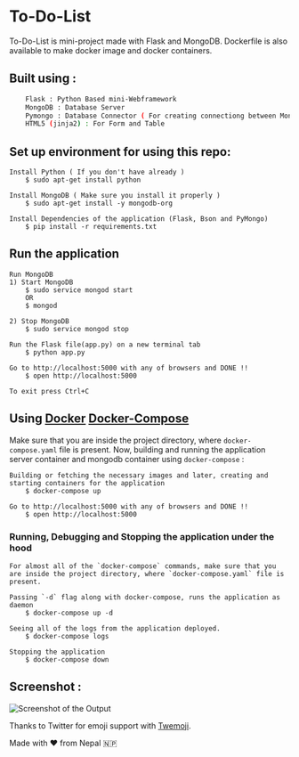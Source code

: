 # To-Do-List

To-Do-List is mini-project made with Flask and MongoDB. Dockerfile is also available to make docker image and docker containers.

## Built using :
```sh
	Flask : Python Based mini-Webframework
	MongoDB : Database Server
	Pymongo : Database Connector ( For creating connectiong between MongoDB and Flask )
	HTML5 (jinja2) : For Form and Table
```

## Set up environment for using this repo:
```
Install Python ( If you don't have already )
	$ sudo apt-get install python

Install MongoDB ( Make sure you install it properly )
	$ sudo apt-get install -y mongodb-org

Install Dependencies of the application (Flask, Bson and PyMongo)
	$ pip install -r requirements.txt
```

## Run the application
```
Run MongoDB
1) Start MongoDB
	$ sudo service mongod start
	OR
	$ mongod

2) Stop MongoDB
	$ sudo service mongod stop

Run the Flask file(app.py) on a new terminal tab
	$ python app.py

Go to http://localhost:5000 with any of browsers and DONE !!
	$ open http://localhost:5000

To exit press Ctrl+C
```

## Using [Docker](https://www.docker.com) [Docker-Compose](https://docs.docker.com/compose)

Make sure that you are inside the project directory, where `docker-compose.yaml` file is present. Now, building and running the application server container and mongodb container using `docker-compose` :
```
Building or fetching the necessary images and later, creating and starting containers for the application
    $ docker-compose up

Go to http://localhost:5000 with any of browsers and DONE !!
    $ open http://localhost:5000
```

### Running, Debugging and Stopping the application under the hood
```
For almost all of the `docker-compose` commands, make sure that you are inside the project directory, where `docker-compose.yaml` file is present.

Passing `-d` flag along with docker-compose, runs the application as daemon
    $ docker-compose up -d

Seeing all of the logs from the application deployed.
    $ docker-compose logs

Stopping the application
    $ docker-compose down
```

## Screenshot :

![Screenshot of the Output](https://github.com/CoolBoi567/ToDo-List-using-Flask-and-MongoDB/blob/master/static/images/screenshot.jpg?raw=true "Screenshot of Output")

Thanks to Twitter for emoji support with [Twemoji](https://github.com/twitter/twemoji).

Made with ❤️ from Nepal 🇳🇵
